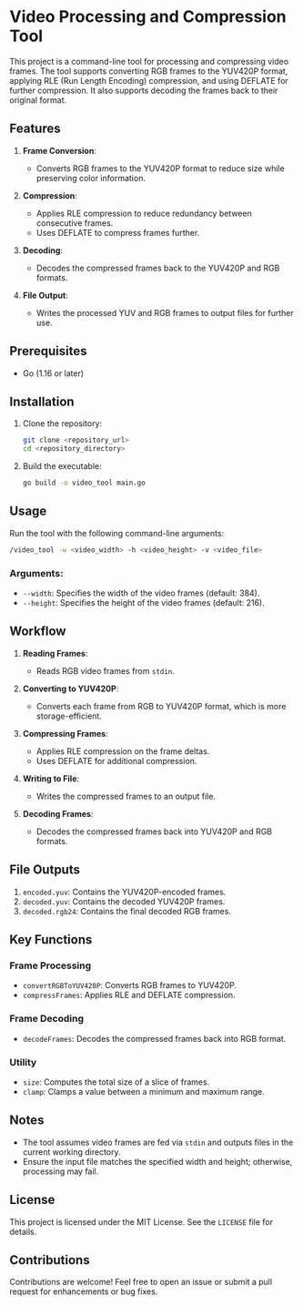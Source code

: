 # Video Processing and Compression Tool

This project is a command-line tool for processing and compressing video frames. The tool supports converting RGB frames to the YUV420P format, applying RLE (Run Length Encoding) compression, and using DEFLATE for further compression. It also supports decoding the frames back to their original format.

## Features

1. **Frame Conversion**:
   - Converts RGB frames to the YUV420P format to reduce size while preserving color information.
   
2. **Compression**:
   - Applies RLE compression to reduce redundancy between consecutive frames.
   - Uses DEFLATE to compress frames further.

3. **Decoding**:
   - Decodes the compressed frames back to the YUV420P and RGB formats.

4. **File Output**:
   - Writes the processed YUV and RGB frames to output files for further use.

## Prerequisites

- Go (1.16 or later)

## Installation

1. Clone the repository:
   ```bash
   git clone <repository_url>
   cd <repository_directory>
   ```

2. Build the executable:
   ```bash
   go build -o video_tool main.go
   ```

## Usage

Run the tool with the following command-line arguments:

```bash
/video_tool -w <video_width> -h <video_height> -v <video_file>
```

### Arguments:

- `--width`: Specifies the width of the video frames (default: 384).
- `--height`: Specifies the height of the video frames (default: 216).

## Workflow

1. **Reading Frames**:
   - Reads RGB video frames from `stdin`.

2. **Converting to YUV420P**:
   - Converts each frame from RGB to YUV420P format, which is more storage-efficient.

3. **Compressing Frames**:
   - Applies RLE compression on the frame deltas.
   - Uses DEFLATE for additional compression.

4. **Writing to File**:
   - Writes the compressed frames to an output file.

5. **Decoding Frames**:
   - Decodes the compressed frames back into YUV420P and RGB formats.

## File Outputs

1. `encoded.yuv`: Contains the YUV420P-encoded frames.
2. `decoded.yuv`: Contains the decoded YUV420P frames.
3. `decoded.rgb24`: Contains the final decoded RGB frames.

## Key Functions

### Frame Processing
- `convertRGBToYUV420P`: Converts RGB frames to YUV420P.
- `compressFrames`: Applies RLE and DEFLATE compression.

### Frame Decoding
- `decodeFrames`: Decodes the compressed frames back into RGB format.

### Utility
- `size`: Computes the total size of a slice of frames.
- `clamp`: Clamps a value between a minimum and maximum range.

## Notes

- The tool assumes video frames are fed via `stdin` and outputs files in the current working directory.
- Ensure the input file matches the specified width and height; otherwise, processing may fail.

## License

This project is licensed under the MIT License. See the `LICENSE` file for details.

## Contributions

Contributions are welcome! Feel free to open an issue or submit a pull request for enhancements or bug fixes.